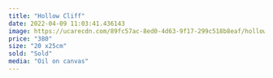```yaml
---
title: "Hollow Cliff"
date: 2022-04-09 11:03:41.436143
image: https://ucarecdn.com/89fc57ac-8ed0-4d63-9f17-299c518b8eaf/hollow-cliff.jpg
price: "380"
size: "20 x25cm"
sold: "Sold"
media: "Oil on canvas"
---
```


